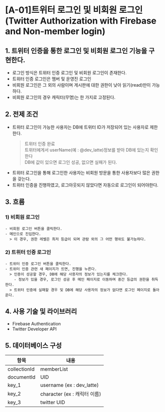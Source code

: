 # [A-01]트위터 로그인 및 비회원 로그인(Twitter Authorization with Firebase and Non-member login)

## 1. 트위터 인증을 통한 로그인 및 비회원 로그인 기능을 구현한다.
 - 로그인 방식은 트위터 인증 로그인 및 비회원 로그인이 존재한다.
 - 트위터 인증 로그인은 멤버 및 운영진 로그인
 - 비회원 로그인은 그 외의 사람이며 게시판에 대한 권한이 낮아 읽기(read)만이 가능하다.
 - 비회원 로그인의 경우 캐릭터(무명)는 한 가지로 고정된다.

## 2. 전제 조건
 - 트위터 로그인이 가능한 사용자는 DB에 트위터 ID가 저장되어 있는 사용자로 제한한다.   
   > 트위터 인증 완료   
   > 트위터에게서 userName(예 : @dev_latte)정보를 받아 DB에 있는지 확인한다  
   > DB에 값이 있으면 로그인 성공, 없으면 실패가 된다.
 - 트위터 로그인을 통해 로그인한 사용자는 비회원 방문을 통한 사용자보다 많은 권한을 갖는다.
 - 트위터 인증을 진행하였고, 로그아웃되지 않았다면 자동으로 로그인이 되어야한다.

## 3. 흐름
### 1) 비회원 로그인  
    - 비회원 로그인 버튼을 클릭한다.  
    - 메인으로 진입한다.  
      > 이 경우, 권한 레벨은 최저 등급이 되며 관람 외의 그 어떤 행위도 불가능하다.

### 2) 트위터 인증 로그인
    - 트위터 인증 로그인 버튼을 클릭한다.
    - 트위터 인증 관련 새 페이지가 뜨면, 진행을 누른다.
      > 인증이 성공할 경우, DB에 해당 사용자의 정보가 있는지를 체크한다.
        - 정보가 있을 경우, 로그인 성공 후 메인 페이지로 이동하며 중간 등급의 권한을 취득한다.
      > 트위터 인증에 실패할 경우 및 DB에 해당 사용자의 정보가 없다면 로그인 페이지로 돌아온다.

## 4. 사용 기술 및 라이브러리
  - Firebase Authentication
  - Twitter Developer API

## 5. 데이터베이스 구성
|항목|내용|
|------|---|
| collectionId | memberList |
| documentId | UID |
| key_1 | username (ex : dev_latte) |
| key_2 | character (ex : 캐릭터 이름) |
| key_3 | twitter UID |
